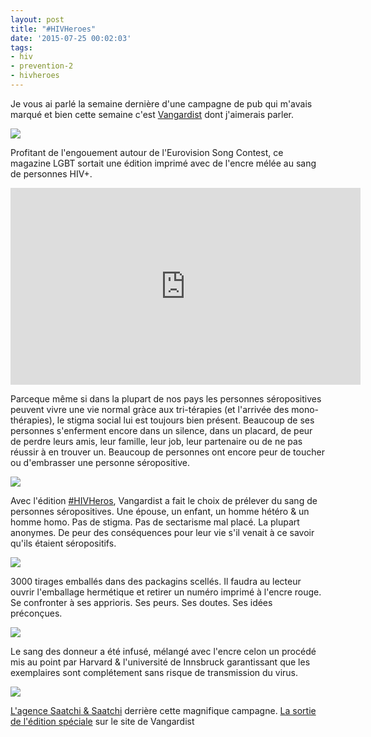 ```yaml
---
layout: post
title: "#HIVHeroes"
date: '2015-07-25 00:02:03'
tags:
- hiv
- prevention-2
- hivheroes
---
```


Je vous ai parlé la semaine dernière d'une campagne de pub qui m'avais marqué et bien cette semaine c'est [Vangardist](http://www.vangardist.com/) dont j'aimerais parler.

![](/content/images/2015/07/PRESS_3-1--C--Julian-Behrenbeck.jpg)

Profitant de l'engouement autour de l'Eurovision Song Contest, ce magazine LGBT sortait une édition imprimé avec de l'encre mélée au sang de personnes HIV+.

<iframe width="560" height="315" src="https://www.youtube.com/embed/c9b6lTRnRqQ" frameborder="0" allowfullscreen></iframe>

Parceque même si dans la plupart de nos pays les personnes séropositives peuvent vivre une vie normal gràce aux tri-térapies (et l'arrivée des mono-thérapies), le stigma social lui est toujours bien présent. Beaucoup de ses personnes s'enferment encore dans un silence, dans un placard, de peur de perdre leurs amis, leur famille, leur job, leur partenaire ou de ne pas réussir à en trouver un. Beaucoup de personnes ont encore peur de toucher ou d'embrasser une personne séropositive.

![](/content/images/2015/07/0000475-jpg-JPEG.jpg)

Avec l'édition [#HIVHeros](http://www.hivheroes.org/), Vangardist a fait le choix de prélever du sang de personnes séropositives. Une épouse, un enfant, un homme hétéro & un homme homo. Pas de stigma. Pas de sectarisme mal placé. La plupart anonymes. De peur des conséquences pour leur vie s'il venait à ce savoir qu'ils étaient séropositifs.

![](/content/images/2015/07/Wyndham-Mead--c--Andre-Gehrmann.jpg)

3000 tirages emballés dans des packagins scellés. Il faudra au lecteur ouvrir l'emballage hermétique et retirer un numéro imprimé à l'encre rouge. Se confronter à ses apprioris. Ses peurs. Ses doutes. Ses idées préconçues.

![](/content/images/2015/07/Press_6-1--C--Julian-Behrenbeck-1.jpg)

Le sang des donneur a été infusé, mélangé avec l'encre celon un procédé mis au point par Harvard & l'université de Innsbruck garantissant que les exemplaires sont complétement sans risque de transmission du virus.

![](/content/images/2015/07/Press_1-1--C--Julian-Behrenbeck.jpg)

[L'agence Saatchi & Saatchi](http://saatchi.com/en-us/news/vangardist-magazine-confronts-hiv-head-on-with-blood-infused-ink/) derrière cette magnifique campagne.
[La sortie de l'édition spéciale](http://www.vangardist.com/news-article/das-erste-magazin-gedruckt-mit-dem-blut-von-hiv-menschen) sur le site de Vangardist